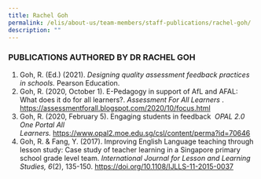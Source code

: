 ```yaml
---
title: Rachel Goh
permalink: /elis/about-us/team-members/staff-publications/rachel-goh/
description: ""
---
```


### PUBLICATIONS AUTHORED BY DR RACHEL GOH

1.  Goh, R. (Ed.) (2021). _Designing quality assessment feedback practices in schools._ Pearson Education.
2.  Goh, R. (2020, October 1). E-Pedagogy in support of AfL and AFAL: What does it do for all learners?. _Assessment For All Learners_ . https://assessmentforall.blogspot.com/2020/10/focus.html
3.  Goh, R. (2020, February 5). Engaging students in feedback  _OPAL 2.0 One Portal All Learners._ https://www.opal2.moe.edu.sg/csl/content/perma?id=70646
4.  Goh, R. & Fang, Y. (2017). Improving English Language teaching through lesson study: Case study of teacher learning in a Singapore primary school grade level team. _International Journal for Lesson and Learning Studies, 6_(2), 135-150. https://doi.org/10.1108/IJLLS-11-2015-0037